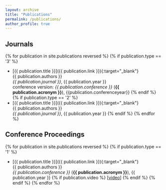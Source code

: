 ```yaml
---
layout: archive
title: "Publications"
permalink: /publications/
author_profile: true
---
```


<!-- {% if site.author.googlescholar %}
  <div class="wordwrap">You can also find my articles on <a href="{{site.author.googlescholar}}">my Google Scholar profile</a>.</div>
{% endif %}

{% include base_path %}

{% for post in site.publications reversed %}
  {% include archive-single.html %}
{% endfor %} -->


## Journals

<!-- {% assign sorted_journal_publications = site.publications.journals reversed %} -->

{% for publication in site.publications reversed %}
{% if publication.type == '3' %}
*  [{{ publication.title }}]({{ publication.link }}){:target="_blank"}  
   {{ publication.authors }}  
   _{{ publication.journal }}_, {{ publication.year }}  
   conference version: _{{ publication.conference }}_ (**{{ publication.acronym }}**), {{publication.conferenceyear}}
{% endif %}
{% if publication.type == '2' %}
*  [{{ publication.title }}]({{ publication.link }}){:target="_blank"}  
   {{ publication.authors }}  
   _{{ publication.journal }}_, {{ publication.year }}
{% endif %}
{% endfor %}


## Conference Proceedings
{% for publication in site.publications reversed %}
{% if publication.type == '1' %}
*  [{{ publication.title }}]({{ publication.link }}){:target="_blank"}  
   {{ publication.authors }}  
   _{{ publication.conference }}_ (**{{ publication.acronym }}**), {{ publication.year }} 
   {% if publication.video %}
     [[video](publication.video)]
   {% endif %}
{% endif %}
{% endfor %}
